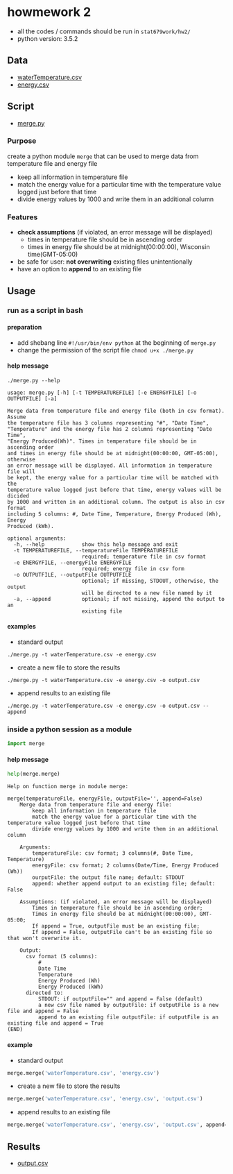 # howmework 2
- all the codes / commands should be run in `stat679work/hw2/`
- python version: 3.5.2

## Data
- [waterTemperature.csv](https://github.com/xuchun725/stat679work/blob/master/hw2/waterTemperature.csv)
- [energy.csv](https://github.com/xuchun725/stat679work/blob/master/hw2/energy.csv)

## Script
- [merge.py](https://github.com/xuchun725/stat679work/blob/master/hw2/merge.py)

### Purpose
create a python module `merge` that can be used to merge data from temperature file and energy file
  - keep all information in temperature file
  - match the energy value for a particular time with the temperature value logged just before that time
  - divide energy values by 1000 and write them in an additional column

### Features
- **check assumptions** (if violated, an error message will be displayed)
  - times in temperature file should be in ascending order
  - times in energy file should be at midnight(00:00:00), Wisconsin time(GMT-05:00)
- be safe for user: **not overwriting** existing files unintentionally
- have an option to **append** to an existing file

## Usage
### run as a script in bash
#### preparation
- add shebang line `#!/usr/bin/env python` at the beginning of `merge.py`
- change the permission of the script file `chmod u+x ./merge.py`

#### help message
```shell
./merge.py --help
```

```
usage: merge.py [-h] [-t TEMPERATUREFILE] [-e ENERGYFILE] [-o OUTPUTFILE] [-a]

Merge data from temperature file and energy file (both in csv format). Assume
the temperature file has 3 columns representing "#", "Date Time",
"Temperature" and the energy file has 2 columns representing "Date Time",
"Energy Produced(Wh)". Times in temperature file should be in ascending order
and times in energy file should be at midnight(00:00:00, GMT-05:00), otherwise
an error message will be displayed. All information in temperature file will
be kept, the energy value for a particular time will be matched with the
temperature value logged just before that time, energy values will be dicided
by 1000 and written in an additional column. The output is also in csv format
including 5 columns: #, Date Time, Temperature, Energy Produced (Wh), Energy
Produced (kWh).

optional arguments:
  -h, --help            show this help message and exit
  -t TEMPERATUREFILE, --temperatureFile TEMPERATUREFILE
                        required; temperature file in csv format
  -e ENERGYFILE, --energyFile ENERGYFILE
                        required; energy file in csv form
  -o OUTPUTFILE, --outputFile OUTPUTFILE
                        optional; if missing, STDOUT, otherwise, the output
                        will be directed to a new file named by it
  -a, --append          optional; if not missing, append the output to an
                        existing file
```

#### examples
- standard output
```shell
./merge.py -t waterTemperature.csv -e energy.csv
```
- create a new file to store the results
```shell
./merge.py -t waterTemperature.csv -e energy.csv -o output.csv
```
- append results to an existing file
```shell
./merge.py -t waterTemperature.csv -e energy.csv -o output.csv --append
```


### inside a python session as a module
```python
import merge
```
#### help message
```python
help(merge.merge)
```

```
Help on function merge in module merge:

merge(temperatureFile, energyFile, outputFile='', append=False)
    Merge data from temperature file and energy file:
        keep all information in temperature file
        match the energy value for a particular time with the temperature value logged just before that time
        divide energy values by 1000 and write them in an additional column

    Arguments:
        temperatureFile: csv format; 3 columns(#, Date Time, Temperature)
        energyFile: csv format; 2 columns(Date/Time, Energy Produced (Wh))
        ourputFile: the output file name; default: STDOUT
        append: whether append output to an existing file; default: False

    Assumptions: (if violated, an error message will be displayed)
        Times in temperature file should be in ascending order;
        Times in energy file should be at midnight(00:00:00), GMT-05:00;
        If append = True, outputFile must be an existing file;
        If append = False, outputFile can't be an existing file so that won't overwrite it.

    Output:
      csv format (5 columns):
          #
          Date Time
          Temperature
          Energy Produced (Wh)
          Energy Produced (kWh)
      directed to:
          STDOUT: if outputFile="" and append = False (default)
          a new csv file named by outputFile: if outputFile is a new file and append = False
          append to an existing file outputFile: if outputFile is an existing file and append = True
(END)

```

#### example
- standard output
```python
merge.merge('waterTemperature.csv', 'energy.csv')
```
- create a new file to store the results
```python
merge.merge('waterTemperature.csv', 'energy.csv', 'output.csv')
```
- append results to an existing file
```python
merge.merge('waterTemperature.csv', 'energy.csv', 'output.csv', append=True)
```

## Results
- [output.csv](https://github.com/xuchun725/stat679work/blob/master/hw2/output.csv)
